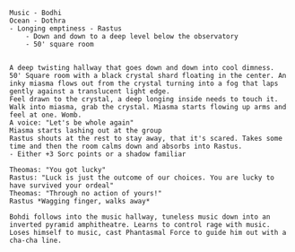 	Music - Bodhi
	Ocean - Dothra
	- Longing emptiness - Rastus 
		- Down and down to a deep level below the observatory
		- 50' square room
	
	
	A deep twisting hallway that goes down and down into cool dimness. 
	50' Square room with a black crystal shard floating in the center. An inky miasma flows out from the crystal turning into a fog that laps gently against a translucent light edge. 
	Feel drawn to the crystal, a deep longing inside needs to touch it. 
	Walk into miasma, grab the crystal. Miasma starts flowing up arms and feel at one. Womb.
	A voice: "Let's be whole again"
	Miasma starts lashing out at the group
	Rastus shouts at the rest to stay away, that it's scared. Takes some time and then the room calms down and absorbs into Rastus. 
	- Either +3 Sorc points or a shadow familiar
	
	Theomas: "You got lucky"
	Rastus: "Luck is just the outcome of our choices. You are lucky to have survived your ordeal"
	Theomas: "Through no action of yours!"
	Rastus *Wagging finger, walks away*
	
	Bohdi follows into the music hallway, tuneless music down into an inverted pyramid amphitheatre. Learns to control rage with music. Loses himself to music, cast Phantasmal Force to guide him out with a cha-cha line.
	
	